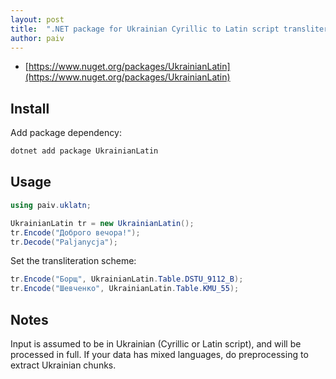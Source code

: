 ```yaml
---
layout: post
title:  ".NET package for Ukrainian Cyrillic to Latin script transliteration"
author: paiv
---
```


- [https://www.nuget.org/packages/UkrainianLatin](https://www.nuget.org/packages/UkrainianLatin)


Install
--

Add package dependency:
```sh
dotnet add package UkrainianLatin
```


Usage
--

```csharp
using paiv.uklatn;

UkrainianLatin tr = new UkrainianLatin();
tr.Encode("Доброго вечора!");
tr.Decode("Paljanycja");
```

Set the transliteration scheme:
```csharp
tr.Encode("Борщ", UkrainianLatin.Table.DSTU_9112_B);
tr.Encode("Шевченко", UkrainianLatin.Table.KMU_55);
```

Notes
--
Input is assumed to be in Ukrainian (Cyrillic or Latin script), and will be processed in full.
If your data has mixed languages, do preprocessing to extract Ukrainian chunks.
